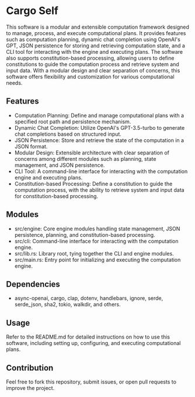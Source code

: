 # Cargo Self

This software is a modular and extensible computation framework designed to manage, process, and execute computational plans. It provides features such as computation planning, dynamic chat completion using OpenAI's GPT, JSON persistence for storing and retrieving computation state, and a CLI tool for interacting with the engine and executing plans. The software also supports constitution-based processing, allowing users to define constitutions to guide the computation process and retrieve system and input data. With a modular design and clear separation of concerns, this software offers flexibility and customization for various computational needs.

## Features

- Computation Planning: Define and manage computational plans with a specified root path and persistence mechanism.
- Dynamic Chat Completion: Utilize OpenAI's GPT-3.5-turbo to generate chat completions based on structured input.
- JSON Persistence: Store and retrieve the state of the computation in a JSON format.
- Modular Design: Extensible architecture with clear separation of concerns among different modules such as planning, state management, and JSON persistence.
- CLI Tool: A command-line interface for interacting with the computation engine and executing plans.
- Constitution-based Processing: Define a constitution to guide the computation process, with the ability to retrieve system and input data for constitution-based processing.

## Modules

- src/engine: Core engine modules handling state management, JSON persistence, planning, and constitution-based processing.
- src/cli: Command-line interface for interacting with the computation engine.
- src/lib.rs: Library root, tying together the CLI and engine modules.
- src/main.rs: Entry point for initializing and executing the computation engine.

## Dependencies

- async-openai, cargo, clap, dotenv, handlebars, ignore, serde, serde_json, sha2, tokio, walkdir, and others.

## Usage

Refer to the README.md for detailed instructions on how to use this software, including setting up, configuring, and executing computational plans.

## Contribution

Feel free to fork this repository, submit issues, or open pull requests to improve the project.
